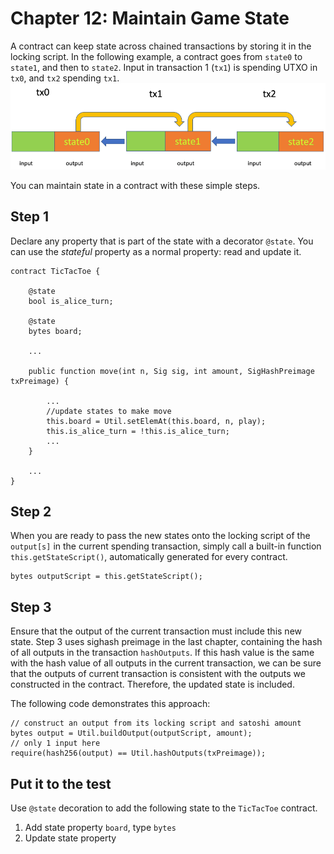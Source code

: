 # Chapter 12: Maintain Game State

A contract can keep state across chained transactions by storing it in the locking script. In the following example, a contract goes from `state0` to `state1`, and then to `state2`. Input in transaction 1 (`tx1`) is spending UTXO in `tx0`, and `tx2` spending `tx1`.
![](https://github.com/sCrypt-Inc/image-hosting/blob/master/learn-scrypt-courses/06.png?raw=true)

You can maintain state in a contract with these simple steps.

## Step 1 
Declare any property that is part of the state with a decorator `@state`. You can use the *stateful* property as a normal property: read and update it.

```
contract TicTacToe {

    @state
    bool is_alice_turn;

    @state
    bytes board;

    ...

    public function move(int n, Sig sig, int amount, SigHashPreimage txPreimage) {

        ...
        //update states to make move
        this.board = Util.setElemAt(this.board, n, play);
        this.is_alice_turn = !this.is_alice_turn;
        ...
    }

    ...
}
```

## Step 2
When you are ready to pass the new states onto the locking script of the `output[s]` in the current spending transaction, simply call a built-in function `this.getStateScript()`, automatically generated for every contract.

```
bytes outputScript = this.getStateScript();
```

## Step 3
Ensure that the output of the current transaction must include this new state. 
Step 3 uses sighash preimage in the last chapter, containing the hash of all outputs in the transaction `hashOutputs`. If this hash value is the same with the hash value of all outputs in the current transaction, we can be sure that the outputs of current transaction is consistent with the outputs we constructed in the contract. Therefore, the updated state is included.

The following code demonstrates this approach:

```
// construct an output from its locking script and satoshi amount
bytes output = Util.buildOutput(outputScript, amount);
// only 1 input here
require(hash256(output) == Util.hashOutputs(txPreimage));
```

## Put it to the test

Use `@state` decoration to add the following state to the `TicTacToe` contract.

1. Add state property `board`, type `bytes`
2. Update state property